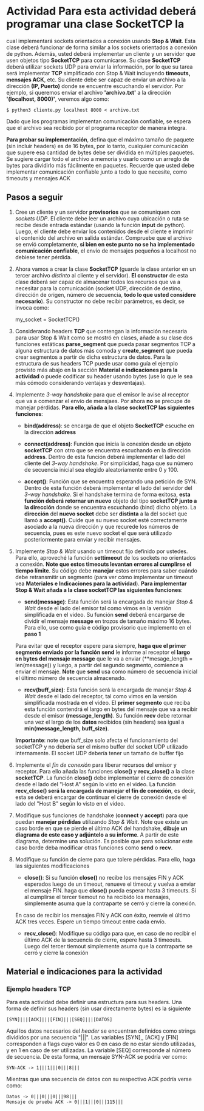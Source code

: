 # Actividad Para esta actividad deberá programar una clase **SocketTCP** la
cual implementará sockets orientados a conexión usando **Stop & Wait**. Esta
clase deberá funcionar de forma similar a los sockets orientados a conexión de
python. Además, usted deberá implementar un cliente y un servidor que usen
objetos tipo **SocketTCP** para comunicarse. Su clase **SocketTCP** deberá
utilizar sockets UDP para enviar la información, por lo que su tarea será
implementar **TCP** simplificado con Stop & Wait incluyendo **timeouts,
mensajes ACK**, etc. Su cliente debe ser capaz de enviar un archivo a la
dirección **(IP, Puerto)** donde se encuentre escuchando el servidor. Por
ejemplo, si queremos enviar el archivo **'archivo.txt'** a la dirección
**'(localhost, 8000)'**, veremos algo como:

    $ python3 cliente.py localhost 8000 < archivo.txt

Dado que los programas implementan comunicación confiable, se espera que el
archivo sea recibido por el programa receptor de manera íntegra.

**Para probar su implementación**, defina que el máximo tamaño de paquete (sin
incluir headers) es de 16 bytes, por lo tanto, cualquier comunicación que
supere esa cantidad de bytes debe ser dividida en múltiples paquetes. Se
sugiere cargar todo el archivo a memoria y usarlo como un arreglo de bytes para
dividirlo más fácilmente en paquetes. Recuerde que usted debe implementar
comunicación confiable junto a todo lo que necesite, como timeouts y mensajes
ACK

## Pasos a seguir

1. Cree un cliente y un servidor **provisorios** que se comuniquen con *sockets
   UDP*. El cliente debe leer un archivo cuya ubicación o ruta se recibe desde
   entrada estándar (usando la función **input** de python). Luego, el cliente
   debe enviar los contenidos desde el cliente e imprimir el contenido del
   archivo en salida estándar. Compruebe que el archivo se envió completamente,
   **si bien en este punto no se ha implementado comunicación confiable**, el
   envío de mensajes pequeños a localhost no debiese tener pérdida.

2. Ahora vamos a crear la clase **SocketTCP** (guarde la clase anterior en un
   tercer archivo *distinto* al cliente y el servidor). **El constructor** de
   esta clase deberá ser capaz de almacenar todos los recursos que va a
   necesitar para la comunicación (socket UDP, dirección de destino, dirección
   de origen, número de secuencia, **todo lo que usted considere necesario**).
   Su constructor no debe recibir parámetros, es decir, se invoca como:

    my_socket = SocketTCP()

3. Considerando headers **TCP** que contengan la información necesaria para
   usar Stop & Wait como se mostró en clases, añade a su clase dos funciones
   estáticas **parse_segment** que pueda pasar segmentos TCP a alguna
   estructura de datos más comoda y **create_segment** que pueda crear
   segmentos a partir de dicha estructura de datos. Para la estructura de sus
   headers TCP puede usar como guía el ejemplo provisto más abajo en la sección
   **Material e indicaciones para la actividad** o puede codificar su header
   usando bytes (use lo que le sea más cómodo considerando ventajas y
   desventajas).

4. Implemente *3-way handshake* para que el emisor le avise al receptor que va
   a comenzar el envío de mensjaes. Por ahora **no** se precupe de manejar
   pérdidas. **Para ello, añada a la clase socketTCP las siguientes
   funciones**:

    * **bind(address)**: se encarga de que el objeto **SocketTCP** escuche en
      la dirección **address**

    * **connect(address)**: Función que inicia la conexión desde un objeto
      **socketTCP** con otro que se encuentra escuchando en la dirección
      **address**. Dentro de esta función deberá implementar el lado del
      cliente del *3-way handshake*. Por simplicidad, haga que su número de
      secuencia inicial sea elegido aleatoriamente entre 0 y 100.

    * **accept()**: Función que se encuentra esperando una petición de SYN.
      Dentro de esta función deberá implementar el lado del servidor del *3-way
      handshake*. Si el handshake termina de forma exitosa, **esta función
      deberá retornar un nuevo** objeto del tipo **socketTCP junto a la
      dirección** donde se encuentra escuchando (bind) dicho objeto. La
      **dirección** del **nuevo socket** debe ser **distinta** a la del socket
      que llamó a **accept()**.  Cuide que su nuevo socket esté correctamente
      asociado a la nueva dirección y que recurede los números de secuencia,
      pues es este nuevo socket el que será utilizado posteriormente para
      enviar y recibir mensajes.

5. Implemente *Stop & Wait* usando un timeout fijo definido por ustedes. Para
ello, aproveché la función **settimeout** de los sockets no orientados a
conexión. **Note que estos timeouts levantan errores al cumplirse el tiempo
límite**. Su código debe **manejar** estos errores para saber cuándo debe
retransmitir un segmento (para ver cómo implementar un timeout vea **Materiales
e Indicaciones para la actividad**). **Para implementar Stop & Wait añada a la
clase socketTCP las siguientes funciones**:

    * **send(message)**: Esta función será la encargada de manejar *Stop &
      Wait* desde el lado del emisor tal como vimos en la versión simplificada
      en el video. Su función **send** deberá encargarse de dividir el mensaje
      **message** en trozos de tamaño máximo 16 bytes. Para ello, use como guía
      e código provisorio que implemento en el **paso 1**

    Para evitar que el receptor espere para siempre, **haga que el primer
    segmento enviado por la función send** le informe al receptor el **largo en
    bytes del mensaje message** que le va a enviar (**mesage_length =
    len(message)) y luego, a partir del segundo segmento, comience a enviar el
    mensaje. **Note** que **send** usa como número de secuencia inicial el
    último número de secuencia almacenado.

    * **recv(buff_size)**: Esta función será la encargada de manejar *Stop &
      Wait* desde el lado del receptor, tal como vimos en la versión
      simplificada mostrada en el video. El **primer segmento**  que reciba
      esta función contendrá el largo en bytes del mensaje que va a recibir
      desde el emisor **(message_length)**. Su función **recv** debe retornar
      una vez el largo de los **datos** recibidos (sin headers) sea igual a
      **min(message_length, buff_size)**.

    **Importante**: note que buff_size solo afecta el funcionamiento del
    socketTCP y no debería ser el mismo buffer del socket UDP utilizado
    internamente. El socket UDP debería tener un tamaño de buffer fijo

6. Implemente el *fin de conexión* para liberar recursos del emisor y receptor.
Para ello añada las funciones **close()** y **recv_close()** a la clase
**socketTCP**. La función **close()** debe implementar el cierre de conexión
desde el lado del "Host A" según lo visto en el video. La función
**recv_close() será la encargada de manejar el fín de conexión**, es decir,
esta se deberá encargar de continuar el cierre de conexión desde el lado del
"Host B" según lo visto en el video.

7. Modifique sus funciones de handshake (**connect** y **accept**) para que
puedan **manejar pérdidas** utilizando *Stop & Wait*. Note que existe un caso
borde en que se pierde el último ACK del handshake, **dibuje un diagrama de
este caso y adjúntelo a su informe**. A partir de este diagrama, determine una
solución. Es posible que para solucionar este caso borde deba modificar otras
funciones como **send** o **recv**.

8. Modifique su función de cierre para que tolere pérdidas. Para ello, haga las
siguientes modificaciones 

    * **close()**: Si su función **close()** no recibe los mensajes FIN y ACK
      esperados luego de un timeout, renueve el timeout y vuelva a enviar el
      mensaje FIN. haga que **close()** pueda esperar hasta 3 timeouts. Si al
      cumplirse el tercer tiemout no ha recibido los mensajes, simplemente
      asuma que la contraparte se cerró y cierre la conexión.

    En caso de recibir los mensajes FIN y ACK con éxito, reenvíe el último ACK
    tres veces. Espere un tiempo timeout entre cada envío.

    * **recv_close()**: Modifique su código para que, en caso de no recibir el
      último ACK de la secuencia de cierre, espere hasta 3 timeouts. Luego del
      tercer tiemout simplemente asuma que la contraparte se cerró y cierre la
      conexión

## Material e indicaciones para la actividad

### Ejemplo headers TCP

Para esta actividad debe definir una estructura para sus headers. Una forma de
definir sus headers (sin usar directamente bytes) es la siguiente

    [SYN]|||[ACK]|||[FIN]|||[SEQ]|||[DATOS]

Aquí los datos necesarios del *header* se encuentran definidos como strings
divididos por una secuencia "|||". Las variables [SYN],, [ACK] y [FIN]
corresponden a flags cuyo valor es 0 en caso de no estar siendo utilizadas, y
en 1 en caso de ser utilizadas. La variable [SEQ] corresponde al número de
secuencia. De esta forma, un mensaje SYN-ACK se podría ver como:

    SYN-ACK -> 1|||1|||0|||8|||

Mientras que una secuencia de datos con su respectivo ACK podría verse como:

    Datos -> 0|||0|||0|||98|||
    Mensaje de prueba ACK -> 0|||1|||0|||115|||
